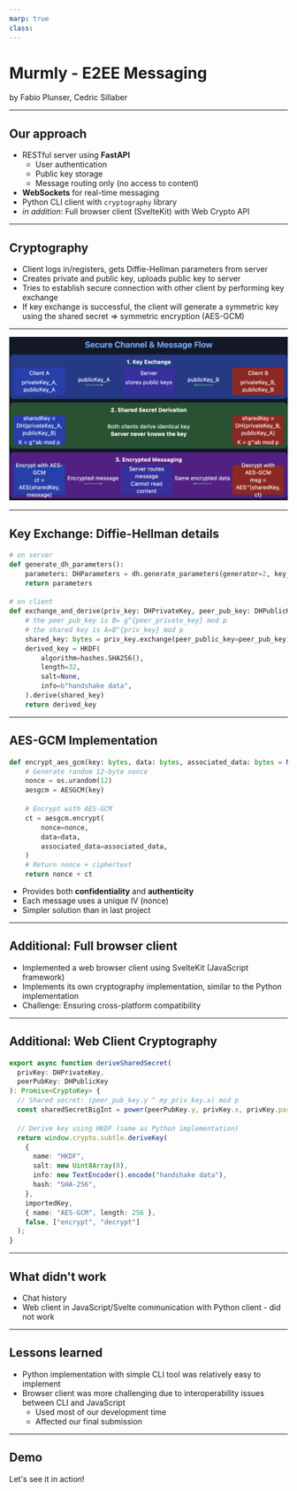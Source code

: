 ```yaml
---
marp: true
class:
---
```


# Murmly - E2EE Messaging
by Fabio Plunser, Cedric Sillaber

---

## Our approach

- RESTful server using **FastAPI**
  - User authentication
  - Public key storage
  - Message routing only (no access to content)
- **WebSockets** for real-time messaging
- Python CLI client with `cryptography` library
- *in addition*: Full browser client (SvelteKit) with Web Crypto API


---
## Cryptography

<!-- When client is connected to server, it asks for public key of the other client -->
- Client logs in/registers, gets Diffie-Hellman parameters from server
- Creates private and public key, uploads public key to server
- Tries to establish secure connection with other client by performing key exchange
- If key exchange is successful, the client will generate a symmetric key using the shared secret
$\Rightarrow$ symmetric encryption (AES-GCM)

---
<center>
  <img src="./message_flow.png" width=950>
</center>


---

## Key Exchange: Diffie-Hellman details

```python 
# on server
def generate_dh_parameters():
    parameters: DHParameters = dh.generate_parameters(generator=2, key_size=PRIME_BITS)
    return parameters

# on client
def exchange_and_derive(priv_key: DHPrivateKey, peer_pub_key: DHPublicKey) -> bytes:
    # the peer_pub_key is B= g^{peer_private_key} mod p
    # the shared key is A=B^{priv_key} mod p
    shared_key: bytes = priv_key.exchange(peer_public_key=peer_pub_key)
    derived_key = HKDF(
        algorithm=hashes.SHA256(),
        length=32,
        salt=None,
        info=b"handshake data",
    ).derive(shared_key)
    return derived_key
``` 


---

## AES-GCM Implementation

```python
def encrypt_aes_gcm(key: bytes, data: bytes, associated_data: bytes = None) -> bytes:
    # Generate random 12-byte nonce
    nonce = os.urandom(12)
    aesgcm = AESGCM(key)
    
    # Encrypt with AES-GCM
    ct = aesgcm.encrypt(
        nonce=nonce,
        data=data,
        associated_data=associated_data,
    )
    # Return nonce + ciphertext
    return nonce + ct
```

- Provides both **confidentiality** and **authenticity**
- Each message uses a unique IV (nonce)
- Simpler solution than in last project


---
<!-- ## Key Rotation 

- Key $k_1$ encrypts messages $m_i \in \{m_1, ..., m_100\}$
- Key $k_2$ encrypts messages $m_{j} \in \{m_{101}, ..., m_{200}\}$

- if attacker compromises key $k_1$, they can only decrypt messages $m_i$ and not $m_j$.

$\Rightarrow$ leaking a key does not leak previous keys!

---

## Key Rotation  - Details
- *forward* and *backward* rotation
- rotated after 100 messages to reduce risk of key compromise
- If current key is compromised, past messages remain secure

```python
def rotate_key(self) -> tuple[bytes, bytes]:
    """Rotate the key for forward secrecy."""
    new_key, salt = derive_next_key(self.current_key)
    self.key_history.append((self.current_key, salt))
    self.current_key = new_key
    self.message_counter = 0
    return new_key, salt
```

--- -->

## Additional: Full browser client

- Implemented a web browser client using SvelteKit (JavaScript framework)
- Implements its own cryptography implementation, similar to the Python implementation
- Challenge: Ensuring cross-platform compatibility

---

## Additional: Web Client Cryptography
```typescript
export async function deriveSharedSecret(
  privKey: DHPrivateKey,
  peerPubKey: DHPublicKey
): Promise<CryptoKey> {
  // Shared secret: (peer_pub_key.y ^ my_priv_key.x) mod p
  const sharedSecretBigInt = power(peerPubKey.y, privKey.x, privKey.params.p);
  
  // Derive key using HKDF (same as Python implementation)
  return window.crypto.subtle.deriveKey(
    {
      name: "HKDF",
      salt: new Uint8Array(0),
      info: new TextEncoder().encode("handshake data"),
      hash: "SHA-256",
    },
    importedKey,
    { name: "AES-GCM", length: 256 },
    false, ["encrypt", "decrypt"]
  );
}
```
---
## What didn't work

- Chat history
- Web client in JavaScript/Svelte communication with Python client - did not work


---

## Lessons learned
- Python implementation with simple CLI tool was relatively easy to implement
- Browser client was more challenging due to interoperability issues between CLI and JavaScript 
  - Used most of our development time
  - Affected our final submission

---
## Demo

Let's see it in action!